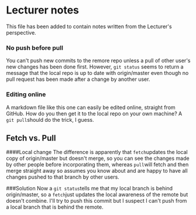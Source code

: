 # Lecturer notes
This file has been added to contain notes written from the Lecturer's perspective.

### No push before pull
You can't push new commits to the remore repo unless a pull of other user's new changes has been done first. However, `git status` seems to return a message that the local repo is up to date with origin/master even though no pull request has been made after a change by another user.

### Editing online
A markdown file like this one can easily be edited online, straight from GitHub. How do you then get it to the local repo on your own machine? A `git pull`should do the trick, I guess.

## Fetch vs. Pull
####Local change
The difference is apparently that `fetch`updates the local copy of origin/master but doesn't merge, so you can see the changes made by other people before incorporating them, whereas `pull`will fetch and then merge straight away so assumes you know about and are happy to have all changes pushed to that branch by other users.

###Solution
Now a `git status`tells me that my local branch is behind origin/master, so a `fetch`just updates the local awareness of the remote but doesn't combine. I'll try to push this commit but I suspect I can't push from a local branch that is behind the remote.
